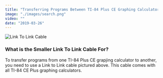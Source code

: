 ```yaml
---
title: "Transferring Programs Between TI-84 Plus CE Graphing Calculators "
image: "./images/search.png"
video: ""
date: "2019-03-26"
---
```


![Link To Link Cable](/images/linktolink.png) <br>

### **What is the Smaller Link To Link Cable For?**
To transfer programs from one TI-84 Plus CE grapjing calculator to another, you need to use a Link to Link cable pictured above. This cable comes with all TI-84 CE Plus graphing calculators.
